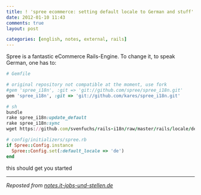 ```yaml
---
title: ! 'spree ecommerce: setting default locale to German and stuff'
date: 2012-01-10 11:43
comments: true
layout: post

categories: [english, notes, external, rails]
---
```

 Spree is a fantastic eCommerce Rails-Engine. To change it, to speak German, one has to:

<!-- more -->

```ruby
# Gemfile

# original repository not compatible at the moment, use fork
#gem 'spree_i18n', :git => 'git://github.com/spree/spree_i18n.git'
gem 'spree_i18n', :git => 'git://github.com/kares/spree_i18n.git'

# sh
bundle
rake spree_i18n:update_default
rake spree_i18n:sync
wget https://github.com/svenfuchs/rails-i18n/raw/master/rails/locale/de.yml -O config/locales/rails_de.yml

# config/initializers/spree.rb
if Spree::Config.instance
  Spree::Config.set(:default_locale => 'de')
end
```

 this should get you started

---
<i>Reposted from <a href='http://notes.it-jobs-und-stellen.de/notes/39' rel='canonical'>notes.it-jobs-und-stellen.de</a></i>
